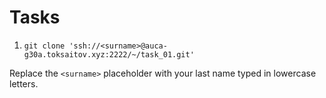 # Tasks

1. `git clone 'ssh://<surname>@auca-g30a.toksaitov.xyz:2222/~/task_01.git'`

Replace the `<surname>` placeholder with your last name typed in lowercase letters.

